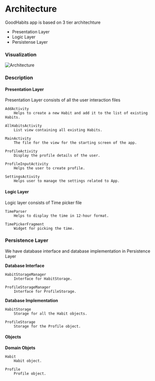 # Architecture 

GoodHabits app is based on 3 tier architechture 
* Presentation Layer 
* Logic Layer
* Persistense Layer

### Visualization 
![Architecture]()




### Description 
#### **Presentation Layer**
Presentation Layer consists of all the user interaction files 
```
AddActivity 
    Helps to create a new Habit and add it to the list of existing Habits. 
```
```
AllHabitsActivity 
    List view containing all existing Habits.
```
```
MainActivity
    The file for the view for the starting screen of the app.
```
```
ProfileActivity
    Display the profile details of the user.
```
```
ProfileInputActivity
    Helps the user to create profile.
```
```
SettingsActivity
    Helps user to manage the settings related to App.
```
 


#### **Logic Layer**
Logic layer consists of Time picker file
```
TimeParser
    Helps to display the time in 12-hour format.
```
```
TimePickerFragment
    Widget for picking the time.
```

### **Persistence Layer**
We have database interface and database implementation in Persistence Layer

**Database Interface** 
```
HabitStorageManager
    Interface for HabitStorage.
```
```
ProfileStorageManager
    Interface for ProfileStorage.
```


**Database Implementation**
```
HabitStorage
    Storage for all the Habit objects.
```
```
ProfileStorage
    Storage for the Profile object.
```


#### **Objects**
**Domain Objets**
```
Habit
    Habit object.
```
```
Profile
    Profile object.
```
